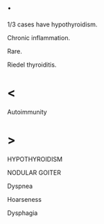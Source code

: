 # .

1/3 cases have hypothyroidism.

Chronic inflammation.

Rare.

Riedel thyroiditis.

# <

Autoimmunity

# >

HYPOTHYROIDISM

NODULAR GOITER

Dyspnea

Hoarseness

Dysphagia
